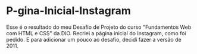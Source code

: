 # P-gina-Inicial-Instagram
Esse é o resultado do meu Desafio de Projeto do curso "Fundamentos Web com HTML e CSS" da DIO. Recriei a página inicial do Instagram, como foi pedido. E para adicionar um pouco ao desafio, decidi fazer a versão de 2011.
